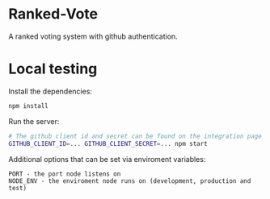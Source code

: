 # Ranked-Vote

A ranked voting system with github authentication.

# Local testing

Install the dependencies:
```bash
npm install
```

Run the server:
```bash
# The github client id and secret can be found on the integration page
GITHUB_CLIENT_ID=... GITHUB_CLIENT_SECRET=... npm start
```

Additional options that can be set via enviroment variables:
```
PORT - the port node listens on
NODE_ENV - the enviroment node runs on (development, production and test)
```
